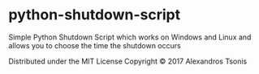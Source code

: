 # python-shutdown-script
Simple Python Shutdown Script which works on Windows and Linux and allows you to choose the time the shutdown occurs

Distributed under the MIT License Copyright © 2017 Alexandros Tsonis
